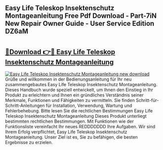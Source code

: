 ## Easy Life Teleskop Insektenschutz Montageanleitung Free Pdf Download - Part-7iN New Repair Owner Guide - User Service Edition DZ6aM

# <h2><a href="http://df7iq56.blite.top/?on=Easy+Life+Teleskop+Insektenschutz+Montageanleitung">🔗Download 👉🔴 Easy Life Teleskop Insektenschutz Montageanleitung</a></h2>

[![Easy Life Teleskop Insektenschutz Montageanleitung new download](https://i.imgur.com/lujVjoI.png)](http://df7iq56.blite.top/?on=Easy+Life+Teleskop+Insektenschutz+Montageanleitung)
Grüße und willkommen in der Bedienungsanleitung für Ihr neu zusammengebautes Easy Life Teleskop Insektenschutz Montageanleitung. Dieses Handbuch wurde speziell entwickelt, um Ihnen den Einstieg in Ihr Produkt zu erleichtern und Ihnen ein gründliches Verständnis seiner Merkmale, Funktionen und Fähigkeiten zu vermitteln. Sie finden Schritt-für-Schritt-Anleitungen für Installation, Verwendung, Wartung und Fehlerbehebung. Bitte lesen Sie die rechtlichen Bestimmungen Easy Life Teleskop Insektenschutz Montageanleitung Dieses Produkt unterliegt bestimmten rechtlichen Bestimmungen. Mit Funktionen wie der Funktionsliste vereinfacht Ihr neues REDDDDDDD Ihre Aufgaben. Wir sind Ihrem Erfolg verpflichtet, Easy Life Teleskop Insektenschutz Montageanleitung. Unser Ziel ist es, Sie zu befähigen, die besten Ergebnisse zu erzielen.
